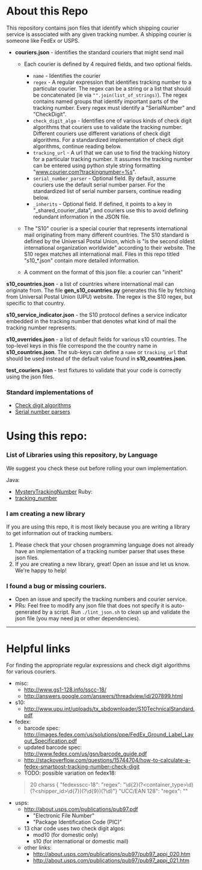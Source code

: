 # About this Repo

This repository contains json files that identify which shipping courier
service is associated with any given tracking number.  A shipping
courier is someone like FedEx or USPS.

- **couriers.json** - identifies the standard couriers that might send mail
  - Each courier is defined by 4 required fields, and two optional
    fields.

    - `name` - Identifies the courier
    - `regex` - A regular expression that identifies tracking number
      to a particular courier.  The regex can be a string or a list that
      should be concatenated (ie via ``` "".join(list_of_strings) ```).
      The regex contains named groups that identify important parts of
      the tracking number.  Every regex must identify a "SerialNumber"
      and "CheckDigit".
    - `check_digit_algo` - Identifies one of various kinds of check
      digit algorithms that couriers use to validate the tracking
      number.  Different couriers use different variations of
      check digit algorithms.  For a standardized implementation of
      check digit algorithms, continue reading below.
    - `tracking_url` - A url that we can use to find the tracking
      history for a particular tracking number.  It assumes the
      tracking number can be entered using python style
      string formatting "www.courier.com?trackingnumber=%s".
    - `serial_number_parser` - Optional field.  By default, assume
      couriers use the default serial number parser.  For the
      standardized list of serial number parsers, continue reading
      below.
    - `_inherits` - Optional field.  If defined, it points to a key
      in "_shared_courier_data", and couriers use this to avoid
      defining redundant information in the JSON file.
  - The "S10" courier is a special courier that represents international
    mail originating from many different countries.  The S10 standard is
    defined by the Universal Postal Union, which is "is the second
    oldest international organization worldwide" according to their
    website.  The S10 regex matches all international mail.  Files in
    this repo titled "s10_*.json" contain more detailed information.
  - A comment on the format of this json file: a courier can "inherit"


**s10_countries.json** - a list of countries where international mail
can originate from.  The file **gen_s10_countries.py** generates this
file by fetching from Universal Postal Union (UPU) website.  The regex
is the S10 regex, but specific to that country.

**s10_service_indicator.json** - the S10 protocol defines a service
indicator embedded in the tracking number that denotes what kind of mail
the tracking number represents.

**s10_overrides.json** - a list of default fields for various s10
countries.  The top-level keys in this file correspond the the country
name in **s10_countries.json**.  The sub-keys can define a `name` or `tracking_url` that should be used instead of the default value found in **s10_countries.json**.

**test_couriers.json** - test fixtures to validate that your code is
correctly using the json files.


### Standard implementations of

- [Check digit algorithms](https://github.com/adgaudio/MysteryTrackingNumber/blob/master/src/main/java/com/adgaudio/mysterytrackingnumber/CheckDigitAlgorithms.java)
- [Serial number parsers](https://github.com/adgaudio/MysteryTrackingNumber/blob/master/src/main/java/com/adgaudio/mysterytrackingnumber/SerialNumberParsers.java)


# Using this repo:

### List of Libraries using this repository, by Language

We suggest you check these out before rolling your own implementation.

Java:
  - [MysteryTrackingNumber](https://github.com/adgaudio/MysteryTrackingNumber)
Ruby:
  - [tracking_number](https://github.com/jkeen/tracking_number)


### I am creating a new library

If you are using this repo, it is most likely because you are writing a
library to get information out of tracking numbers.

1. Please check that your chosen programming language does not already have an
   implementation of a tracking number parser that uses these json files.
2. If you are creating a new library, great!  Open an issue and let us
   know.  We're happy to help!

### I found a bug or missing couriers.

- Open an issue and specify the tracking numbers and courier service.
- PRs: Feel free to modify any json file that does not specify it is
   auto-generated by a script.  Run `./lint_json.sh` to clean up and
   validate the json file (you may need jq or other dependencies).

---

# Helpful links

For finding the appropriate regular expressions and check digit
algorithms for various couriers.

- misc:
  - http://www.gs1-128.info/sscc-18/
  - http://answers.google.com/answers/threadview/id/207899.html
- s10:
  - http://www.upu.int/uploads/tx_sbdownloader/S10TechnicalStandard.pdf
- fedex:
  - barcode spec: http://images.fedex.com/us/solutions/ppe/FedEx_Ground_Label_Layout_Specification.pdf
  - updated barcode spec: http://www.fedex.com/us/gsn/barcode_guide.pdf
  - http://stackoverflow.com/questions/15744704/how-to-calculate-a-fedex-smartpost-tracking-number-check-digit
  - TODO: possible variation on fedex18:
  > 20 charss { "fedexsscc-18": "regex": "\d{2}(?<container_type>\d)(?<shipper_id>\d{7})(?<serial>\d{9})(?<check>\d)"}
        "UCC/EAN 128": "regex": ""
- usps:
  - http://about.usps.com/publications/pub97.pdf
    - "Electronic File Number"
    - "Package Identification Code (PIC)"
  - 13 char code uses two check digit algos:
    - mod10 (for domestic only)
    - s10 (for international or domestic mail)
  - other links:
    - http://about.usps.com/publications/pub97/pub97_appj_020.htm
    - http://about.usps.com/publications/pub97/pub97_appj_021.htm
